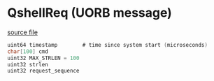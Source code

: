 # QshellReq (UORB message)



[source file](https://github.com/PX4/PX4-Autopilot/blob/main/msg/QshellReq.msg)

```c
uint64 timestamp		# time since system start (microseconds)
char[100] cmd
uint32 MAX_STRLEN = 100
uint32 strlen
uint32 request_sequence

```
